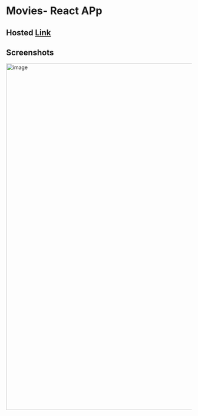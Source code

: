 # Movies- React APp
## Hosted [Link](https://movies-react-indol.vercel.app/)

## Screenshots
<img width="941" alt="image" src="https://github.com/rajakhan017/Movies-React/assets/135150598/8db6dac2-8ff4-4051-9e9d-589285c61e9f">

